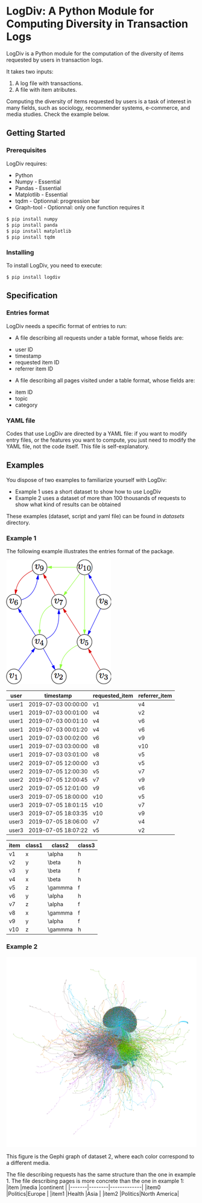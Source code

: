 # LogDiv: A Python Module for Computing Diversity in Transaction Logs

LogDiv is a Python module for the computation of the diversity of items requested by users in transaction logs.

It takes two inputs:

1) A log file with transactions.
2) A file with item atributes.

Computing the diversity of items requested by users is a task of interest in many fields, such as sociology, recommender systems, e-commerce, and media studies. Check the example below.

## Getting Started

### Prerequisites

LogDiv requires:

* Python
* Numpy - Essential
* Pandas - Essential
* Matplotlib - Essential
* tqdm - Optionnal: progression bar
* Graph-tool - Optionnal: only one function requires it


```shell
$ pip install numpy
$ pip install panda
$ pip install matplotlib 
$ pip install tqdm 
```

### Installing

To install LogDiv, you need to execute:

```shell
$ pip install logdiv
```

## Specification

### Entries format

LogDiv needs a specific format of entries to run:

- A file describing all requests under a table format, whose fields are:
* user ID
* timestamp
* requested item ID
* referrer item ID

- A file describing all pages visited under a table format, whose fields are:
* item ID
* topic 
* category

### YAML file

Codes that use LogDiv are directed by a YAML file: if you want to modify entry files, or the features you want to compute, 
you just need to modify the YAML file, not the code itself.
This file is self-explanatory.

## Examples

You dispose of two examples to familiarize yourself with LogDiv:
* Example 1 uses a short dataset to show how to use LogDiv
* Example 2 uses a dataset of more than 100 thousands of requests to show what kind of results can be obtained

These examples (dataset, script and yaml file) can be found in *datasets* directory.

### Example 1
The following example illustrates the entries format of the package.

![](example.png)

|user |timestamp          |requested_item| referrer_item|
|-----|-------------------|--------------|-------------|
|user1|2019-07-03 00:00:00|v1            |v4           |
|user1|2019-07-03 00:01:00|v4            |v2           |
|user1|2019-07-03 00:01:10|v4            |v6           |
|user1|2019-07-03 00:01:20|v4            |v6           |
|user1|2019-07-03 00:02:00|v6            |v9           |
|user1|2019-07-03 03:00:00|v8            |v10          |
|user1|2019-07-03 03:01:00|v8            |v5           |
|user2|2019-07-05 12:00:00|v3            |v5           |
|user2|2019-07-05 12:00:30|v5            |v7           |
|user2|2019-07-05 12:00:45|v7            |v9           |
|user2|2019-07-05 12:01:00|v9            |v6           |
|user3|2019-07-05 18:00:00|v10           |v5           |
|user3|2019-07-05 18:01:15|v10           |v7           |
|user3|2019-07-05 18:03:35|v10           |v9           |
|user3|2019-07-05 18:06:00|v7            |v4           |
|user3|2019-07-05 18:07:22|v5            |v2           |

|item|class1  |class2  |class3 |
|----|--------|--------|-------|
|v1  |x       |\alpha  |h      |
|v2  |y       |\beta   |h      |
|v3  |y       |\beta   |f      |
|v4  |x       |\beta   |h      |
|v5  |z       |\gammma |f      |
|v6  |y       |\alpha  |h      |
|v7  |z       |\alpha  |f      |
|v8  |x       |\gammma |f      |
|v9  |y       |\alpha  |f      |
|v10 |z       |\gammma |h      |

### Example 2

![](example_2.png)

This figure is the Gephi graph of dataset 2, where each color correspond to a different media.

The file describing requests has the same structure than the one in example 1.
The file describing pages is more concrete than the one in example 1:
|item   |media   |continent    |
|-------|--------|-------------|
|item0  |Politics|Europe       |
|item1  |Health  |Asia         |
|item2  |Politics|North America|





